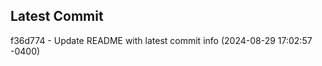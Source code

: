 
## Latest Commit
f36d774 - Update README with latest commit info (2024-08-29 17:02:57 -0400) <Yunxi-Zhou>
